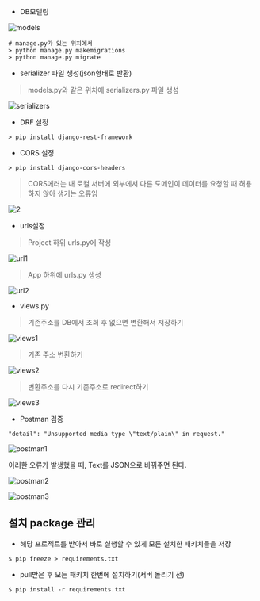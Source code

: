 - DB모델링

![models](models.JPG)

```
# manage.py가 있는 위치에서
> python manage.py makemigrations
> python manage.py migrate
```



- serializer 파일 생성(json형태로 반환)

> models.py와 같은 위치에 serializers.py 파일 생성

![serializers](serializers.JPG)

- DRF 설정

```
> pip install django-rest-framework
```

- CORS 설정

```
> pip install django-cors-headers
```

> CORS에러는 내 로컬 서버에 외부에서 다른 도메인이 데이터를 요청할 때 허용하지 않아 생기는 오류임

![2](2.JPG)

- urls설정

> Project 하위 urls.py에 작성

![url1](url1.JPG)

> App 하위에 urls.py 생성

![url2](url2.JPG)

- views.py

> 기존주소를 DB에서 조회 후 없으면 변환해서 저장하기

![views1](views1.JPG)

> 기존 주소 변환하기

![views2](views2.JPG)

> 변환주소를 다시 기존주소로 redirect하기

![views3](views3.JPG)



- Postman 검증

```
"detail": "Unsupported media type \"text/plain\" in request."
```

![postman1](postman1.JPG)

이러한 오류가 발생했을 때, Text를 JSON으로 바꿔주면 된다.

![postman2](postman2.JPG)

![postman3](postman3-9691899.png)

## 설치 package 관리

- 해당 프로젝트를 받아서 바로 실행할 수 있게 모든 설치한 패키치들을 저장

```
$ pip freeze > requirements.txt
```

- pull받은 후 모든 패키치 한번에 설치하기(서버 돌리기 전)

```
$ pip install -r requirements.txt
```

